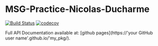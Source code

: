 # MSG-Practice-Nicolas-Ducharme
[![Build Status](https://travis-ci.org/nduc5420/MSG-Practice-Nicolas-Ducharme.svg?branch=master)](https://travis-ci.org/nduc5420/MSG-Practice-Nicolas-Ducharme)
[![codecov](https://codecov.io/gh/nduc5420/MSG-Practice-Nicolas-Ducharme/branch/master/graph/badge.svg)](https://codecov.io/gh/nduc5420/MSG-Practice-Nicolas-Ducharme)

Full API Documentation available at: [github pages](https://'your
GitHub user name'.github.io/'my_pkg/).
